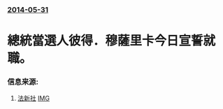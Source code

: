 ### [2014-05-31](/news/2014/05/31/index.md)

##### 
# 總統當選人彼得．穆薩里卡今日宣誓就職。 




### 信息来源:

1. [法新社](http://www.rti.org.tw/m/news/detail/?recordId=111811) [IMG](https://static.rti.org.tw/img/fb-rti-logo.png)

